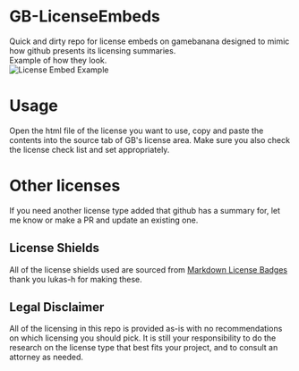 # GB-LicenseEmbeds
Quick and dirty repo for license embeds on gamebanana designed to mimic how github presents its licensing summaries.  
Example of how they look.  
![License Embed Example](https://user-images.githubusercontent.com/45508320/226141549-d5963660-5c17-4464-a039-eabe0df02a0a.png)

# Usage
Open the html file of the license you want to use, copy and paste the contents into the source tab of GB's license area. Make sure you also check the license check list and set appropriately.

# Other licenses
If you need another license type added that github has a summary for, let me know or make a PR and update an existing one.

## License Shields
All of the license shields used are sourced from [Markdown License Badges](https://gist.github.com/lukas-h/2a5d00690736b4c3a7ba) thank you lukas-h for making these.

## Legal Disclaimer
All of the licensing in this repo is provided as-is with no recommendations on which licensing you should pick. It is still your responsibility to do the research on the license type that best fits your project, and to consult an attorney as needed.
